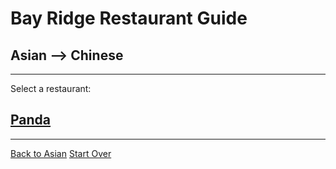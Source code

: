 # Bay Ridge Restaurant Guide
## Asian --> Chinese
---
Select a restaurant:
## [Panda](https://www.pandabrooklyn.com/)
---
[Back to Asian](/asian.md)
[Start Over](../home.md)
